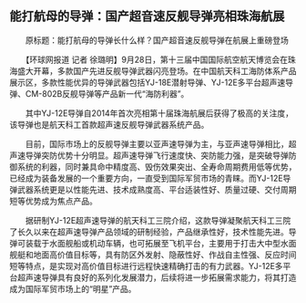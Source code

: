 ## 能打航母的导弹：国产超音速反舰导弹亮相珠海航展
　　原标题：能打航母的导弹长什么样？国产超音速反舰导弹在航展上重磅登场

　　【环球网报道 记者 徐璐明】9月28日，第十三届中国国际航空航天博览会在珠海盛大开幕，多款国产先进反舰导弹武器闪亮登场。在中国航天科工海防体系产品展示区，多款性能优异的导弹武器包括YJ-18E潜射导弹、YJ-12E多平台超声速导弹、CM-802B反舰导弹等产品新一代“海防利器”。

　　其中YJ-12E导弹自2014年首次亮相第十届珠海航展后获得了极高的关注度，该导弹也是航天科工首款超声速反舰导弹武器系统产品。

　　目前，国际市场上的反舰导弹主要以亚声速导弹为主，与亚声速导弹相比，超声速导弹突防优势十分明显。超声速导弹飞行速度快、突防能力强，是突破导弹防御系统的利器，同时兼具命中精度高、毁伤效果突出、全寿命周期费用低等优势，已经成为装备发展的一个重要方向，一直受到国际军贸市场的青睐。而YJ-12E导弹武器系统更是以性能先进、技术成熟度高、平台适装性好、质量过硬、交付周期短等优势成为焦点产品。

　　据研制YJ-12E超声速导弹的航天科工三院介绍，这款导弹凝聚航天科工三院了长久以来在超声速导弹产品领域的研制经验，产品继承性好，技术性能先进。导弹可装载于水面舰船或机动车辆，也可拓展至飞机平台，主要用于打击大中型水面舰艇和地面高价值目标等，具有防区外发射、隐蔽性好、作战自主性强、反应时间短等特点，是实现对高价值目标进行远程快速精确打击的有力武器。YJ-12E多平台超声速导弹具有良好的系列化发展潜力，后续将进一步拓展需求能力，将其打造成为国际军贸市场上的“明星”产品。

